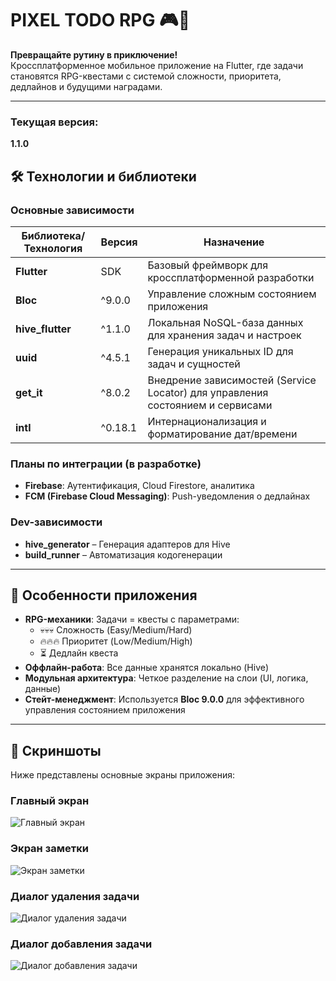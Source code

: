 
# PIXEL TODO RPG 🎮📝  
**Превращайте рутину в приключение!**  
Кроссплатформенное мобильное приложение на Flutter, где задачи становятся RPG-квестами с системой сложности, приоритета, дедлайнов и будущими наградами.

---

### Текущая версия:
**1.1.0**

## 🛠 Технологии и библиотеки

### Основные зависимости
| Библиотека/Технология | Версия | Назначение |
|-----------------------|--------|------------|
| **Flutter**           | SDK    | Базовый фреймворк для кроссплатформенной разработки |
| **Bloc**              | ^9.0.0 | Управление сложным состоянием приложения |
| **hive_flutter**      | ^1.1.0 | Локальная NoSQL-база данных для хранения задач и настроек |
| **uuid**              | ^4.5.1 | Генерация уникальных ID для задач и сущностей |
| **get_it**            | ^8.0.2 | Внедрение зависимостей (Service Locator) для управления состоянием и сервисами |
| **intl**              | ^0.18.1| Интернационализация и форматирование дат/времени |

### Планы по интеграции (в разработке)
- **Firebase**: Аутентификация, Cloud Firestore, аналитика  
- **FCM (Firebase Cloud Messaging)**: Push-уведомления о дедлайнах  

### Dev-зависимости
- **hive_generator** – Генерация адаптеров для Hive  
- **build_runner** – Автоматизация кодогенерации  

---

## 🌟 Особенности приложения
- **RPG-механики**: Задачи = квесты с параметрами:
  - 💀💀💀 Сложность (Easy/Medium/Hard)  
  - 🔥🔥🔥 Приоритет (Low/Medium/High)  
  - ⏳ Дедлайн квеста
- **Оффлайн-работа**: Все данные хранятся локально (Hive)  
- **Модульная архитектура**: Четкое разделение на слои (UI, логика, данные)  
- **Стейт-менеджмент**: Используется **Bloc 9.0.0** для эффективного управления состоянием приложения  

---

## 📸 Скриншоты

Ниже представлены основные экраны приложения:

### Главный экран
![Главный экран](assets\screenshots\main_screenshot.jpg)

### Экран заметки
![Экран заметки](assets\screenshots\note_screenshot.jpg)

### Диалог удаления задачи
![Диалог удаления задачи](assets\screenshots\delete_task_screenshot.jpg)

### Диалог добавления задачи
![Диалог добавления задачи](assets\screenshots\add_task_screenshot.jpg)
